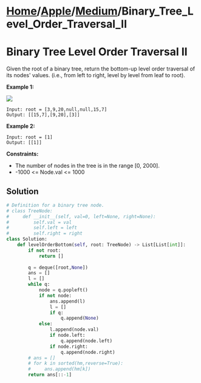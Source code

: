 # [Home](./../..)/[Apple](./..)/[Medium](./)/Binary_Tree_Level_Order_Traversal_II
<h1>Binary Tree Level Order Traversal II</h1>

<p>
Given the root of a binary tree, return the bottom-up level order traversal of its nodes' values. (i.e., from left to right, level by level from leaf to root).
</p>

<b>Example 1:</b>

<img src="https://assets.leetcode.com/uploads/2021/02/19/tree1.jpg">

    Input: root = [3,9,20,null,null,15,7]
    Output: [[15,7],[9,20],[3]]
    
<b>Example 2:</b>

    Input: root = [1]
    Output: [[1]]

<b>Constraints:</b>

- The number of nodes in the tree is in the range [0, 2000].
- -1000 <= Node.val <= 1000

<h2>Solution</h2>

```python
# Definition for a binary tree node.
# class TreeNode:
#     def __init__(self, val=0, left=None, right=None):
#         self.val = val
#         self.left = left
#         self.right = right
class Solution:
    def levelOrderBottom(self, root: TreeNode) -> List[List[int]]:
        if not root:
            return []
        
        q = deque([root,None])
        ans = []
        l = []
        while q:
            node = q.popleft()
            if not node:
                ans.append(l)
                l = []
                if q:
                    q.append(None)
            else:
                l.append(node.val)
                if node.left:
                    q.append(node.left)
                if node.right:
                    q.append(node.right)
        # ans = []
        # for k in sorted(hm,reverse=True):
        #     ans.append(hm[k])
        return ans[::-1]
```
